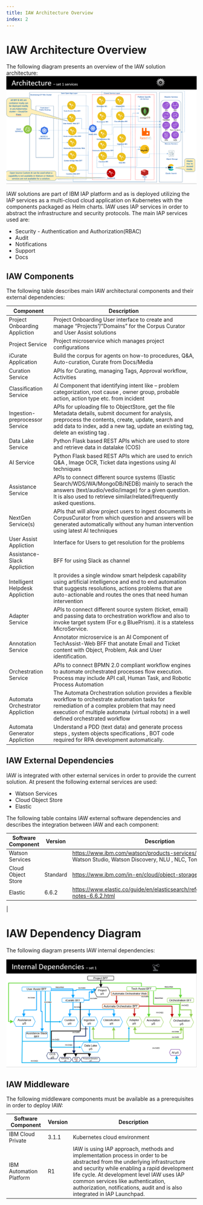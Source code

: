 ```yaml
---
title: IAW Architecture Overview
index: 2
---
```


# IAW Architecture Overview
The following diagram presents an overview of the IAW solution architecture:
 ![IAW Solution Architecture](./assets/IAW-Sol-Arch.PNG)

IAW solutions are part of IBM IAP platform and as is deployed utilizing the IAP services as a multi-cloud cloud application on  Kubernetes with the components packaged as Helm charts. IAW uses IAP services in order to abstract the infrastructure and security protocols. The main IAP services used are:
- Security - Authentication and Authorization(RBAC)
- Audit
- Notifications 
- Support
- Docs

## IAW Components
The following table describes main IAW architectural components and their external dependencies:

| Component |  Description |
|---|---|
| Project Onboarding Appliction | Project Onboarding User interface to create and manage “Projects”/”Domains” for the Corpus Curator and User Assist solutions | 
| Project Service | Project microservice which manages project configurations | 
| iCurate Application | Build the corpus for agents on how-to procedures, Q&A, Auto-curation, Curate from Docs/Media | 
| Curation Service | APIs for Curating, managing Tags, Approval workflow, Activities | 
| Classification Service | AI Component that identifying intent like – problem categorization, root cause , owner group, probable action, action type etc. from incident | 
| Ingestion-preprocessor Service | APIs for uploading file to ObjectStore, get the file Metadata details, submit document for analysis, preprocess the contents, create, update, search and add data to index, add a new tag, update an existing tag, delete an existing tag . | 
| Data Lake Service | Python Flask based REST APIs which are used to store and retrieve data in datalake (COS) | 
| AI Service | Python Flask based REST APIs which are used to enrich Q&A , Image OCR, Ticket data ingestions using AI techniques | 
| Assistance Service | APIs to connect different source systems (Elastic Search/WDS/WA/MongoDB/NEDB) mainly to serach the answers (text/audio/vedio/image) for a given question. It is also used to retrieve similar/related/frequently asked questions. | 
| NextGen Service(s) | APIs that will allow project users to ingest documents in CorpusCurator from which question and answers will be generated automatically without any human intervention using latest AI techniques | 
| User Assist Appliction | Interface for Users to get resolution for the problems | 
| Assistance-Slack Appliction | BFF for using Slack as channel | 
| Intelligent Helpdesk Appliction | It provides a single window smart helpdesk capability using artificial intelligence and end to end automation that suggests resolutions, actions problems that are auto-actionable and routes the ones that need human intervention |
| Adapter Service | APIs to connect different source system (ticket, email) and passing data to orchestration workflow and also to invoke target system (For e.g BluePrism). it is a stateless MicroService. | 
| Annotation Service | Annotator microservice is an AI Component of TechAssist-Web BFF that anotate Email and Ticket content with Object, Problem, Ask and User identification. | 
| Orchestration Service | APIs to connect BPMN 2.0 compliant workflow engines to automate orchestrated processes flow execution. Process may include API call, Human Task, and Robotic Process Automation | 
| Automata Orchestrator Appliction | The Automata Orchestration solution provides a flexible workflow to orchestrate automation tasks for remediation of a complex problem that may need execution of multiple automata (virtual robots) in a well defined orchestrated workflow | 
| Automata Generator Appliction | Understand a PDD (text data) and generate process steps , system objects specifications , BOT code required for RPA development automatically. | 


## IAW External Dependencies
IAW is  integrated with other external services in order to provide the current solution. At present the following external services are used:
- Watson Services
- Cloud Object Store 
- Elastic

The following table contains IAW external software dependencies and describes the integration between IAW and each component:

| Software Component |  Version | Description |
|---|---|--|
| Watson Services |  | https://www.ibm.com/watson/products-services/  Watson Assistant , Watson Studio, Watson Discovery, NLU , NLC, Tone Analyzer |
| Cloud Object Store | Standard | https://www.ibm.com/in-en/cloud/object-storage |
| Elastic | 6.6.2| https://www.elastic.co/guide/en/elasticsearch/reference/6.6/release-notes-6.6.2.html
 |
 

# IAW Dependency Diagram
The following diagram presents IAW internal dependencies:

 ![IAW Internal Dependency](./assets/IAW-Int-Dependency.PNG)


## IAW Middleware 
The following middleware components must be available as a prerequisites in order to deploy IAW:

| Software Component |  Version | Description |
|---|---|--|
| IBM Cloud Private | 3.1.1 | Kubernetes cloud environment |
| IBM Automation Platform | R1 |  IAW is using IAP  approach, methods and implementation process in order to be abstracted from the underlying infrastructure and security while enabling a rapid development life cycle. At development level IAW uses IAP common services like authentication, authorization, notifications, audit and is also integrated in IAP Launchpad. |
